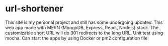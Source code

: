 # url-shortener
This site is my personal project and still has some undergoing updates. This web app made with MERN (MongoDB, Express, React, Nodejs) stack. The customizable short URL will do 301 redirects to the long URL. 
Unit test using mocha. Can start the apps by using Docker or pm2 configuration file
